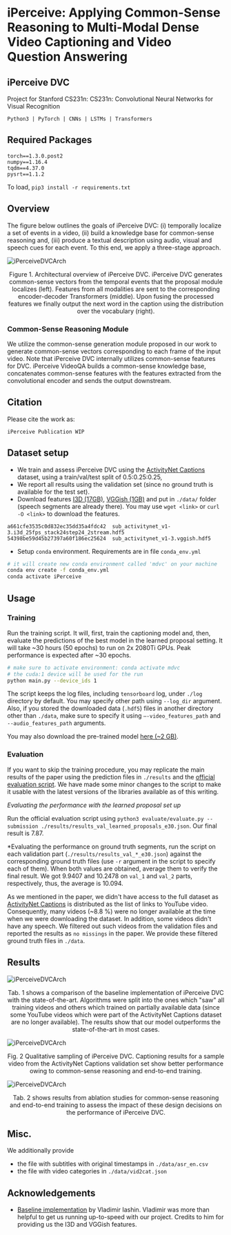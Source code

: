 # iPerceive: Applying Common-Sense Reasoning to Multi-Modal Dense Video Captioning and Video Question Answering
## iPerceive DVC

Project for Stanford CS231n: CS231n: Convolutional Neural Networks for Visual Recognition

```Python3 | PyTorch | CNNs | LSTMs | Transformers```

## Required Packages

```
torch==1.3.0.post2
numpy==1.16.4
tqdm==4.37.0
pysrt==1.1.2
```

To load,
```pip3 install -r requirements.txt```

## Overview

The figure below outlines the goals of iPerceive DVC: (i) temporally localize a set of events in a video, (ii) build a knowledge base for common-sense reasoning and, (iii) produce a textual description using audio, visual and speech cues for each event. To this end, we apply a three-stage approach.

![iPerceiveDVCArch](https://github.com/amanchadha/iPerceive/blob/master/iPerceive/iPerceiveDVC/images/archDVC.jpg)
<p align="center">Figure 1. Architectural overview of iPerceive DVC. iPerceive DVC generates common-sense vectors from the temporal events that the proposal module localizes (left). Features from all modalities are sent to the corresponding encoder-decoder Transformers (middle). Upon fusing the processed features we finally output the next word in the caption using the distribution over the vocabulary (right).</p>

### Common-Sense Reasoning Module
We utilize the common-sense generation module proposed in our work to generate common-sense vectors corresponding to each frame of the input video. Note that iPerceive DVC internally utilizes common-sense features for DVC. iPerceive VideoQA builds a common-sense knowledge base, concatenates common-sense features with the features extracted from the convolutional encoder and sends the output downstream.

## Citation

Please cite the work as:

```
iPerceive Publication WIP
```

## Dataset setup

- We train and assess iPerceive DVC using the [ActivityNet Captions](https://cs.stanford.edu/people/ranjaykrishna/densevid/) dataset, using a train/val/test split of 0.5:0.25:0.25, 
- We report all results using the validation set (since no ground truth is available for the test set). 
- Download features [I3D (17GB)](https://storage.googleapis.com/mdvc/sub_activitynet_v1-3.i3d_25fps_stack24step24_2stream.hdf5), [VGGish (1GB)](https://storage.googleapis.com/mdvc/sub_activitynet_v1-3.vggish.hdf5) and put in `./data/` folder (speech segments are already there). 
You may use `wget <link>` or `curl -O <link>` to download the features.

```
a661cfe3535c0d832ec35dd35a4fdc42  sub_activitynet_v1-3.i3d_25fps_stack24step24_2stream.hdf5
54398be59d45b27397a60f186ec25624  sub_activitynet_v1-3.vggish.hdf5
```

- Setup `conda` environment. Requirements are in file `conda_env.yml`
```bash
# it will create new conda environment called 'mdvc' on your machine 
conda env create -f conda_env.yml
conda activate iPerceive
```

## Usage

### Training

Run the training script. It will, first, train the captioning model and, then, evaluate the predictions of the best model in the learned proposal setting. 
It will take ~30 hours (50 epochs) to run on 2x 2080Ti GPUs. Peak performance is expected after ~30 epochs.
```bash
# make sure to activate environment: conda activate mdvc
# the cuda:1 device will be used for the run
python main.py --device_ids 1
```
The script keeps the log files, including `tensorboard` log, under `./log` directory by default. You may specify other path using `--log_dir` argument. Also, if you stored the downloaded data (`.hdf5`) files in another directory other than `./data`, make sure to specify it using `–-video_features_path` and `--audio_features_path` arguments.

You may also download the pre-trained model [here (~2 GB)](WIP).

### Evaluation

If you want to skip the training procedure, you may replicate the main results of the paper using the prediction files in `./results` and the [official evaluation script](https://github.com/ranjaykrishna/densevid_eval/tree/9d4045aced3d827834a5d2da3c9f0692e3f33c1c).
We have made some minor changes to the script to make it usable with the latest versions of the libraries available as of this writing.

*Evaluating the performance with the learned proposal set up*

Run the official evaluation script using `python3 evaluate/evaluate.py --submission ./results/results_val_learned_proposals_e30.json`. Our final result is 7.87.

*Evaluating the performance on ground truth segments, run the script on each validation part (`./results/results_val_*_e30.json`) against the corresponding ground truth files (use `-r` argument in the script to specify each of them). When both values are obtained, average them to verify the final result. We got 9.9407 and 10.2478 on `val_1` and `val_2` parts, respectively, thus, the average is 10.094.

As we mentioned in the paper, we didn't have access to the full dataset as [ActivityNet Captions](https://cs.stanford.edu/people/ranjaykrishna/densevid/) is distributed as the list of links to YouTube video. Consequently, many videos (~8.8 %) were no longer available at the time when we were downloading the dataset. In addition, some videos didn't have any speech. We filtered out such videos from the validation files and reported the results as `no missings` in the paper. We provide these filtered ground truth files in `./data`.

## Results

![iPerceiveDVCArch](https://github.com/amanchadha/iPerceive/blob/master/iPerceive/iPerceiveDVC/images/dvc_res.jpg)
<p align="center">Tab. 1 shows a comparison of the baseline implementation of iPerceive DVC with the state-of-the-art. Algorithms were split into the ones which "saw" all training videos and others which trained on partially available data (since some YouTube videos which were part of the ActivityNet Captions dataset are no longer available). The results show that our model outperforms the state-of-the-art in most cases.

![iPerceiveDVCArch](https://github.com/amanchadha/iPerceive/blob/master/iPerceive/iPerceiveDVC/images/DVCsample.jpg)
<p align="center">Fig. 2 Qualitative sampling of iPerceive DVC. Captioning results for a sample video from the ActivityNet Captions validation set show better performance owing to common-sense reasoning and end-to-end training.</p>

![iPerceiveDVCArch](https://github.com/amanchadha/iPerceive/blob/master/iPerceive/iPerceiveDVC/images/dvc_ab.jpg)
<p align="center">Tab. 2 shows results from ablation studies for common-sense reasoning and end-to-end training to assess the impact of these design decisions on the performance of iPerceive DVC.</p>

## Misc.

We additionally provide
- the file with subtitles with original timestamps in `./data/asr_en.csv`
- the file with video categories in `./data/vid2cat.json`

## Acknowledgements

- [Baseline implementation](https://github.com/v-iashin/MDVC) by Vladimir Iashin. Vladimir was more than helpful to get us running up-to-speed with our project. Credits to him for providing us the I3D and VGGish features.
